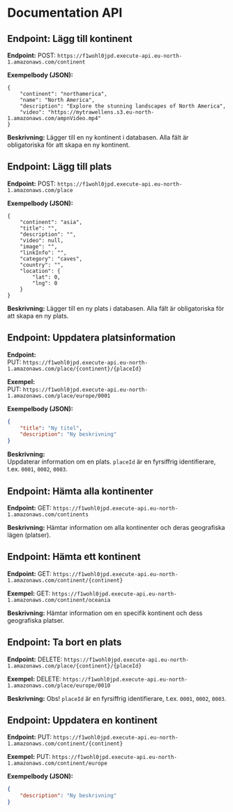 # Documentation API

## Endpoint: Lägg till kontinent

**Endpoint:**
POST: `https://f1wohl0jpd.execute-api.eu-north-1.amazonaws.com/continent`

**Exempelbody (JSON):**
```
{
    "continent": "northamerica",
    "name": "North America",
    "description": "Explore the stunning landscapes of North America",
    "video": "https://mytrawellens.s3.eu-north-1.amazonaws.com/ampnVideo.mp4"
}
```

**Beskrivning:**
Lägger till en ny kontinent i databasen. Alla fält är obligatoriska för att skapa en ny kontinent.

## Endpoint: Lägg till plats

**Endpoint:** 
 POST: `https://f1wohl0jpd.execute-api.eu-north-1.amazonaws.com/place`

**Exempelbody (JSON):**
```
{
    "continent": "asia",
    "title": "",
    "description": "",
    "video": null,
    "image": "",
    "linkInfo": "",
    "category": "caves",
    "country": "",
    "location": {
        "lat": 0,
        "lng": 0
    }
}
```

**Beskrivning:**
Lägger till en ny plats i databasen. Alla fält är obligatoriska för att skapa en ny plats.

## Endpoint: Uppdatera platsinformation

**Endpoint:**  
PUT: `https://f1wohl0jpd.execute-api.eu-north-1.amazonaws.com/place/{continent}/{placeId}`

**Exempel:**  
PUT: `https://f1wohl0jpd.execute-api.eu-north-1.amazonaws.com/place/europe/0001`

**Exempelbody (JSON):**
```json
{
    "title": "Ny titel",
    "description": "Ny beskrivning"
}
```

**Beskrivning:**  
Uppdaterar information om en plats. `placeId` är en fyrsiffrig identifierare, t.ex. `0001`, `0002`, `0003`.

## Endpoint: Hämta alla kontinenter

**Endpoint:**
GET: `https://f1wohl0jpd.execute-api.eu-north-1.amazonaws.com/continents`

**Beskrivning:** 
Hämtar information om alla kontinenter och deras geografiska lägen (platser).

## Endpoint: Hämta ett kontinent

**Endpoint:**
GET: `https://f1wohl0jpd.execute-api.eu-north-1.amazonaws.com/continent/{continent}`

**Exempel:**
GET: `https://f1wohl0jpd.execute-api.eu-north-1.amazonaws.com/continent/oceania`

**Beskrivning:**
Hämtar information om en specifik kontinent och dess geografiska platser.

## Endpoint:  Ta bort en plats

**Endpoint:**
DELETE: `https://f1wohl0jpd.execute-api.eu-north-1.amazonaws.com/place/{continent}/{placeId}`

**Exempel:**
DELETE: `https://f1wohl0jpd.execute-api.eu-north-1.amazonaws.com/place/europe/0010`

**Beskrivning:**
Obs! `placeId` är en fyrsiffrig identifierare, t.ex. `0001`, `0002`, `0003`.

## Endpoint: Uppdatera en kontinent

**Endpoint:**
PUT: `https://f1wohl0jpd.execute-api.eu-north-1.amazonaws.com/continent/{continent}`

**Exempel:**
PUT: `https://f1wohl0jpd.execute-api.eu-north-1.amazonaws.com/continent/europe`

**Exempelbody (JSON):**
```json
{
    "description": "Ny beskrivning"
}
```